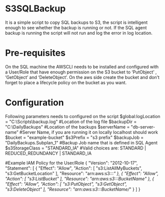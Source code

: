 # S3SQLBackup
It is a simple script to copy SQL backups to S3, the script is intelligent enough to see whether the backup is running or not. 
If the SQL agent backup is running the script will not run and log the error in log location. 

# Pre-requisites
On the SQL machine the AWSCLI needs to be installed and configured with a User/Role that have enough permission on the S3 bucket 
to ‘PutObject’ , ‘GetObject’ and ‘DeleteObject’. On the aws side create the bucket and don’t forget to place a lifecycle policy 
on the bucket as you want.

# Configuration
Following parameters needs to configured on the script
$global:logLocation = "C:\Scripts\backup.log" #Location of the log file
$backupDir = "C:\DailyBackups" #Location of the backups 
$serverName = "db-server-name” #Server Name, if you are running it on locally localhost should work 
$bucket = "example-bucket"
$s3Prefix = "s3 prefix" 
$backupJob = "DailyBackups.Subplan_1" #Backup Job name that is defined in SQL Agent 
$s3StorageClass = "STANDARD_IA" #Valid choices are: STANDARD | REDUCED_REDUNDANCY | STANDARD_IA

#Example IAM Policy for the User/Role
{
    "Version": "2012-10-17",
    "Statement": [
        {
            "Effect": "Allow",
            "Action": [
                "s3:ListAllMyBuckets",
                "s3:GetBucketLocation"
            ],
            "Resource": "arn:aws:s3:::*"
        },
        {
            "Effect": "Allow",
            "Action": [
                "s3:ListBucket"
            ],
            "Resource": "arn:aws:s3:::BucketName"
        },
        {
            "Effect": "Allow",
            "Action": [
                "s3:PutObject",
                "s3:GetObject",
                "s3:DeleteObject"
            ],
            "Resource": "arn:aws:s3:::BucketName/*"
        }
    ]
}
